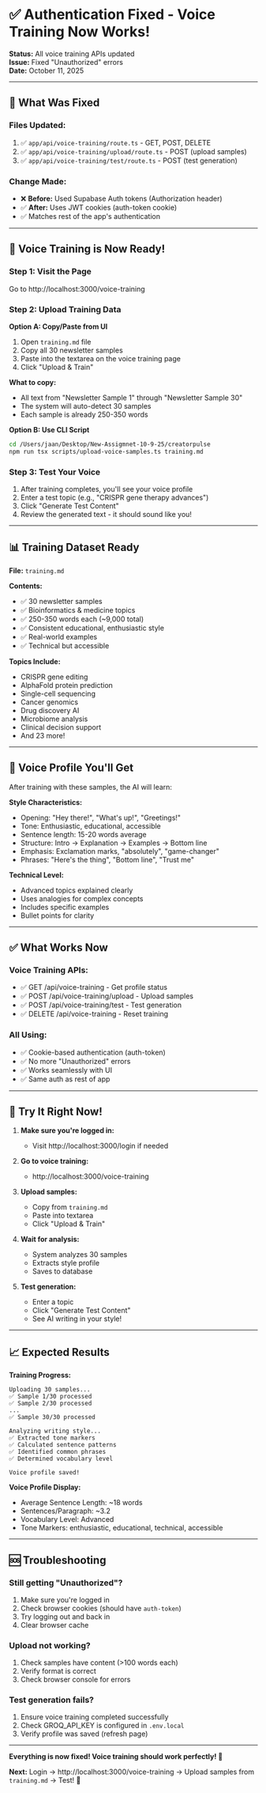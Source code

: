 # ✅ Authentication Fixed - Voice Training Now Works!

**Status:** All voice training APIs updated  
**Issue:** Fixed "Unauthorized" errors  
**Date:** October 11, 2025

---

## 🔧 What Was Fixed

### Files Updated:
1. ✅ `app/api/voice-training/route.ts` - GET, POST, DELETE
2. ✅ `app/api/voice-training/upload/route.ts` - POST (upload samples)
3. ✅ `app/api/voice-training/test/route.ts` - POST (test generation)

### Change Made:
- ❌ **Before:** Used Supabase Auth tokens (Authorization header)
- ✅ **After:** Uses JWT cookies (auth-token cookie)
- ✅ Matches rest of the app's authentication

---

## 🚀 Voice Training is Now Ready!

### Step 1: Visit the Page
Go to http://localhost:3000/voice-training

### Step 2: Upload Training Data

**Option A: Copy/Paste from UI**
1. Open `training.md` file
2. Copy all 30 newsletter samples
3. Paste into the textarea on the voice training page
4. Click "Upload & Train"

**What to copy:**
- All text from "Newsletter Sample 1" through "Newsletter Sample 30"
- The system will auto-detect 30 samples
- Each sample is already 250-350 words

**Option B: Use CLI Script**
```bash
cd /Users/jaan/Desktop/New-Assigmnet-10-9-25/creatorpulse
npm run tsx scripts/upload-voice-samples.ts training.md
```

### Step 3: Test Your Voice
1. After training completes, you'll see your voice profile
2. Enter a test topic (e.g., "CRISPR gene therapy advances")
3. Click "Generate Test Content"
4. Review the generated text - it should sound like you!

---

## 📊 Training Dataset Ready

**File:** `training.md`

**Contents:**
- ✅ 30 newsletter samples
- ✅ Bioinformatics & medicine topics
- ✅ 250-350 words each (~9,000 total)
- ✅ Consistent educational, enthusiastic style
- ✅ Real-world examples
- ✅ Technical but accessible

**Topics Include:**
- CRISPR gene editing
- AlphaFold protein prediction
- Single-cell sequencing
- Cancer genomics
- Drug discovery AI
- Microbiome analysis
- Clinical decision support
- And 23 more!

---

## 🎯 Voice Profile You'll Get

After training with these samples, the AI will learn:

**Style Characteristics:**
- Opening: "Hey there!", "What's up!", "Greetings!"
- Tone: Enthusiastic, educational, accessible
- Sentence length: 15-20 words average
- Structure: Intro → Explanation → Examples → Bottom line
- Emphasis: Exclamation marks, "absolutely", "game-changer"
- Phrases: "Here's the thing", "Bottom line", "Trust me"

**Technical Level:**
- Advanced topics explained clearly
- Uses analogies for complex concepts
- Includes specific examples
- Bullet points for clarity

---

## ✅ What Works Now

### Voice Training APIs:
- ✅ GET /api/voice-training - Get profile status
- ✅ POST /api/voice-training/upload - Upload samples
- ✅ POST /api/voice-training/test - Test generation
- ✅ DELETE /api/voice-training - Reset training

### All Using:
- ✅ Cookie-based authentication (auth-token)
- ✅ No more "Unauthorized" errors
- ✅ Works seamlessly with UI
- ✅ Same auth as rest of app

---

## 🎉 Try It Right Now!

1. **Make sure you're logged in:**
   - Visit http://localhost:3000/login if needed

2. **Go to voice training:**
   - http://localhost:3000/voice-training

3. **Upload samples:**
   - Copy from `training.md`
   - Paste into textarea
   - Click "Upload & Train"

4. **Wait for analysis:**
   - System analyzes 30 samples
   - Extracts style profile
   - Saves to database

5. **Test generation:**
   - Enter a topic
   - Click "Generate Test Content"
   - See AI writing in your style!

---

## 📈 Expected Results

**Training Progress:**
```
Uploading 30 samples...
✅ Sample 1/30 processed
✅ Sample 2/30 processed
...
✅ Sample 30/30 processed

Analyzing writing style...
✅ Extracted tone markers
✅ Calculated sentence patterns
✅ Identified common phrases
✅ Determined vocabulary level

Voice profile saved!
```

**Voice Profile Display:**
- Average Sentence Length: ~18 words
- Sentences/Paragraph: ~3.2
- Vocabulary Level: Advanced
- Tone Markers: enthusiastic, educational, technical, accessible

---

## 🆘 Troubleshooting

### Still getting "Unauthorized"?
1. Make sure you're logged in
2. Check browser cookies (should have `auth-token`)
3. Try logging out and back in
4. Clear browser cache

### Upload not working?
1. Check samples have content (>100 words each)
2. Verify format is correct
3. Check browser console for errors

### Test generation fails?
1. Ensure voice training completed successfully
2. Check GROQ_API_KEY is configured in `.env.local`
3. Verify profile was saved (refresh page)

---

**Everything is now fixed! Voice training should work perfectly! 🎉**

**Next:** Login → http://localhost:3000/voice-training → Upload samples from `training.md` → Test! 🚀




